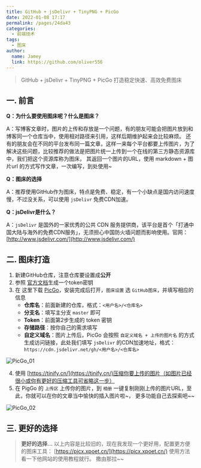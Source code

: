 ```yaml
---
title: GitHub + jsDelivr + TinyPNG + PicGo
date: 2022-01-08 17:17
permalink: /pages/24da43
categories:
  - 前端技术
tags:
  - 图床
author:
  name: Jamey
  link: https://github.com/oliver556
---
```


> GitHub + jsDelivr + TinyPNG + PicGo 打造稳定快速、高效免费图床

## 一. 前言

**Q：为什么要使用图床呢？什么是图床？**

A：写博客文章时，图片的上传和存放是一个问题，有的朋友可能会把图片放到和博客同一个仓库当中，使用相对路径来引用，这样后期维护起来会比较麻烦。
还有的朋友会在不同的平台发布同一篇文章，这样一来每个平台都要上传图片，为了解决这些问题，比较推荐的做法是把图片统一上传到一个在线的第三方静态资源库中，我们把这个资源库称为图床，
其返回一个图片的URL，使用 markdown + 图片url 的方式写作文章，一次编写，到处使用~

**Q：图床的选择**

A：推荐使用GitHub作为图床，特点是免费、稳定，有一个小缺点是国内访问速度慢，不过没关系，可以使用 `jsDelivr` 免费CDN加速。

**Q：jsDelivr是什么？**

A：`jsDelivr` 是国外的一家优秀的公共 CDN 服务提供商，该平台是首个「打通中国大陆与海外的免费CDN服务」，无须担心中国防火墙问题而影响使用。官网： [http://www.jsdelivr.com/](http://www.jsdelivr.com/)

## 二. 图床打造

1. 新建GitHub仓库，注意仓库要设置成**公开**
2. 参照 [官方文档](https://docs.github.com/en/authentication/keeping-your-account-and-data-secure/creating-a-personal-access-token)生成一个token密钥
3. 在 这里下载 [PicGo](https://github.com/Molunerfinn/picgo/releases)，安装完成后打开，`图床设置` 选 `GitHub图床`，并填写相应的信息
    - **仓库名**：前面新建的仓库，格式：`<用户名>/<仓库名>`
    - **分支名**：填写主分支 `master` 即可
    - **Token**：前面第2步生成的 token 密钥
    - **存储路径**：按你自己的需求填写
    - **自定义域名**：图片上传后，PicGo 会按照 `自定义域名 + 上传的图片名` 的方式生成访问链接，此处我们填写 `jsDelivr` 的CDN加速地址，格式：`https://cdn.jsdelivr.net/gh/<用户名>/<仓库名>`

![PicGo_01](https://cdn.jsdelivr.net/gh/oliver556/image-hosting@master/20220108/PicGo_01.6m33zlkstyg0.jpg)

4. 使用 [https://tinify.cn/](https://tinify.cn/)压缩你要上传的图片（如图片已经很小或你有更好的压缩工具可省略这一步）
5. 在 PigGo 的 `上传区` 上传你的图片，到 `相册` 一键复制刚刚上传的图片URL，至此，你就可以在你的文章当中愉快的插入图片啦~， 更多功能自己去探索吧~~

![PicGo_02](https://cdn.jsdelivr.net/gh/oliver556/image-hosting@master/20220108/PicGo_02.6n3xphuww680.jpg)

## 三. 更好的选择

> **更好的选择...**
> 以上内容是比较旧的，现在我发现一个更好用，配置更方便的图床工具： [https://picx.xpoet.cn/](https://picx.xpoet.cn/) 使用方法看一下他网站的使用教程就行。 撒由那拉~~
